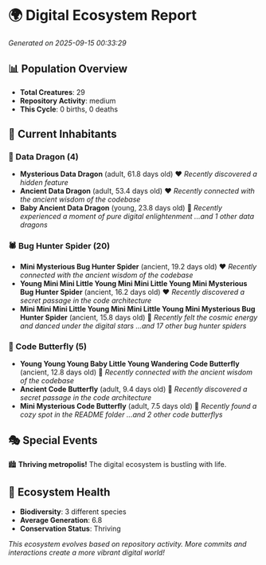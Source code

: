 # 🌍 Digital Ecosystem Report
*Generated on 2025-09-15 00:33:29*

## 📊 Population Overview
- **Total Creatures**: 29
- **Repository Activity**: medium
- **This Cycle**: 0 births, 0 deaths

## 👥 Current Inhabitants

### 🐉 Data Dragon (4)
- **Mysterious Data Dragon** (adult, 61.8 days old) ❤️
  *Recently discovered a hidden feature*
- **Ancient Data Dragon** (adult, 53.4 days old) ❤️
  *Recently connected with the ancient wisdom of the codebase*
- **Baby Ancient Data Dragon** (young, 23.8 days old) 💚
  *Recently experienced a moment of pure digital enlightenment*
  *...and 1 other data dragons*

### 🕷️ Bug Hunter Spider (20)
- **Mini Mysterious Bug Hunter Spider** (ancient, 19.2 days old) ❤️
  *Recently connected with the ancient wisdom of the codebase*
- **Young Mini Mini Little Young Mini Mini Little Young Mini Mysterious Bug Hunter Spider** (ancient, 16.2 days old) ❤️
  *Recently discovered a secret passage in the code architecture*
- **Mini Mini Mini Little Young Mini Mini Little Young Mini Mysterious Bug Hunter Spider** (ancient, 15.8 days old) 💛
  *Recently felt the cosmic energy and danced under the digital stars*
  *...and 17 other bug hunter spiders*

### 🦋 Code Butterfly (5)
- **Young Young Young Baby Little Young Wandering Code Butterfly** (ancient, 12.8 days old) 💛
  *Recently connected with the ancient wisdom of the codebase*
- **Ancient Code Butterfly** (adult, 9.4 days old) 💚
  *Recently discovered a secret passage in the code architecture*
- **Mini Mysterious Code Butterfly** (adult, 7.5 days old) 💚
  *Recently found a cozy spot in the README folder*
  *...and 2 other code butterflys*

## 🎭 Special Events

🏙️ **Thriving metropolis!** The digital ecosystem is bustling with life.

## 🔬 Ecosystem Health
- **Biodiversity**: 3 different species
- **Average Generation**: 6.8
- **Conservation Status**: Thriving

*This ecosystem evolves based on repository activity. More commits and interactions create a more vibrant digital world!*